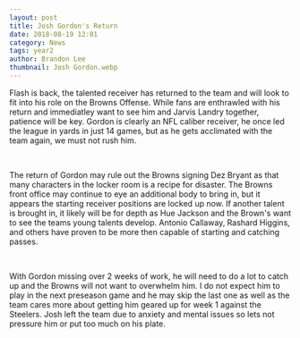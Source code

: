 ```yaml
---
layout: post
title: Josh Gordon's Return
date: 2018-08-19 12:01
category: News
tags: year2
author: Brandon Lee
thumbnail: Josh Gordon.webp
---
```


Flash is back, the talented receiver has returned to the team and will look to fit into his role on the Browns Offense. While fans are enthrawled with his return and immediatley want to see him and Jarvis Landry together, patience will be key. Gordon is clearly an NFL caliber receiver, he once led the league in yards in just 14 games, but as he gets acclimated with the team again, we must not rush him.

<br>

The return of Gordon may rule out the Browns signing Dez Bryant as that many characters in the locker room is a recipe for disaster. The Browns front office may continue to eye an additional body to bring in, but it appears the starting receiver positions are locked up now. If another talent is brought in, it likely will be for depth as Hue Jackson and the Brown's want to see the teams young talents develop. Antonio Callaway, Rashard Higgins, and others have proven to be more then capable of starting and catching passes.

<br>

With Gordon missing over 2 weeks of work, he will need to do a lot to catch up and the Browns will not want to overwhelm him. I do not expect him to play in the next preseason game and he may skip the last one as well as the team cares more about getting him geared up for week 1 against the Steelers. Josh left the team due to anxiety and mental issues so lets not pressure him or put too much on his plate.

